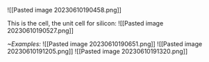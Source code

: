 ![[Pasted image 20230610190458.png]]

This is the cell, the unit cell for silicon:
![[Pasted image 20230610190527.png]]

*~Examples:*
![[Pasted image 20230610190651.png]]
![[Pasted image 20230610191205.png]]
![[Pasted image 20230610191320.png]]

